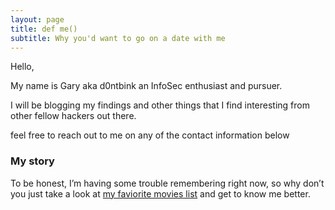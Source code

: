 ```yaml
---
layout: page
title: def me()
subtitle: Why you'd want to go on a date with me
---
```

Hello,

My name is Gary aka d0ntbink an InfoSec enthusiast and pursuer.

I will be blogging my findings and other things that I find interesting from other fellow hackers out there.

feel free to reach out to me on any of the contact information below


### My story

To be honest, I’m having some trouble remembering right now, so why don’t you just take a look at [my faviorite movies list](https://letterboxd.com/d0ntblink/list/my-top-movies-in-no-order/) and get to know me better.
